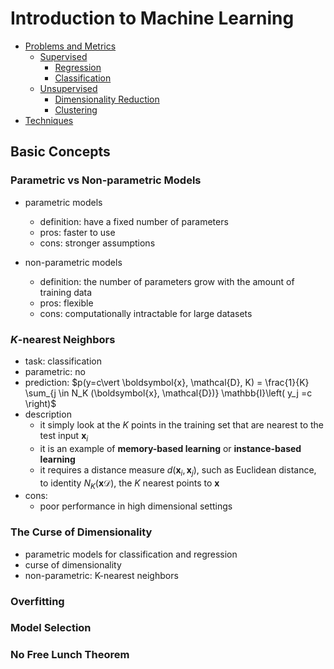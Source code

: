 
# Introduction to Machine Learning

<!-- TOC -->

- [Problems and Metrics](#problems-and-metrics)
  - [Supervised](#supervised)
    - [Regression](#regression)
    - [Classification](#classification)
  - [Unsupervised](#unsupervised)
    - [Dimensionality Reduction](#dimensionality-reduction)
    - [Clustering](#clustering)
- [Techniques](#techniques)

<!-- /TOC -->





## Basic Concepts

### Parametric vs Non-parametric Models

- parametric models
  - definition: have a fixed number of parameters
  - pros: faster to use
  - cons: stronger assumptions

- non-parametric models
  - definition: the number of parameters grow with the amount of training data
  - pros: flexible
  - cons: computationally intractable for large datasets

### $K$-nearest Neighbors

- task: classification
- parametric: no
- prediction: $p(y=c\vert \boldsymbol{x}, \mathcal{D}, K) = \frac{1}{K} \sum_{j \in N_K (\boldsymbol{x}, \mathcal{D})} \mathbb{I}\left( y_j =c \right)$
- description
  - it simply look at the $K$ points in the training set that are nearest to the test input $\boldsymbol{x}_i$
  - it is an example of **memory-based learning** or **instance-based learning**
  - it requires a distance measure $d(\boldsymbol{x}_i, \boldsymbol{x}_j)$, such as Euclidean distance, to identity $N_K \left( \boldsymbol{x} \mathcal{D} \right)$, the $K$ nearest points to $\boldsymbol{x}$
- cons:
  - poor performance in high dimensional settings

### The Curse of Dimensionality

- parametric models for classification and regression
- curse of dimensionality
- non-parametric: K-nearest neighbors

###  Overfitting

###  Model Selection

### No Free Lunch Theorem
